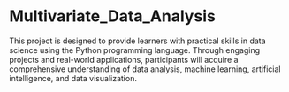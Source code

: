 # Multivariate_Data_Analysis
This project is designed to provide learners with practical skills in data science using the Python programming language. Through engaging projects and real-world applications, participants will acquire a comprehensive understanding of data analysis, machine learning, artificial intelligence, and data visualization.
